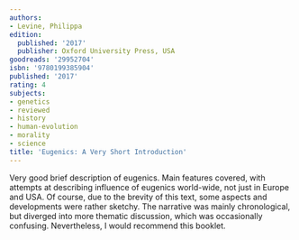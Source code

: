 ```yaml
---
authors:
- Levine, Philippa
edition:
  published: '2017'
  publisher: Oxford University Press, USA
goodreads: '29952704'
isbn: '9780199385904'
published: '2017'
rating: 4
subjects:
- genetics
- reviewed
- history
- human-evolution
- morality
- science
title: 'Eugenics: A Very Short Introduction'
---
```

Very good brief description of eugenics. Main features covered, with attempts at describing influence of eugenics world-wide, not just in Europe and USA. Of course, due to the brevity of this text, some aspects and developments were rather sketchy. The narrative was mainly chronological, but diverged into more thematic discussion, which was occasionally confusing. Nevertheless, I would recommend this booklet.
